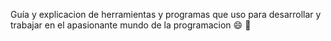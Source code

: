 Guía y explicacion de herramientas y programas que uso para desarrollar y trabajar en el apasionante mundo de la programacion :smile: :muscle: